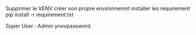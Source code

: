 Supprimer le VENV 
créer son propre environnemnt 
installer les requirement 
      pip install -r requirement.txt

 
Super User :
Admin
ynovpassword
